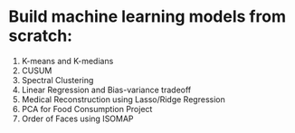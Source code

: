 # Build machine learning models from scratch:

1. K-means and K-medians
2. CUSUM 
3. Spectral Clustering
4. Linear Regression and Bias-variance tradeoff
5. Medical Reconstruction using Lasso/Ridge Regression
6. PCA for Food Consumption Project
7. Order of Faces using ISOMAP 
